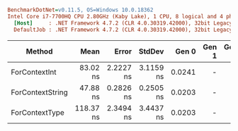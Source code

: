 ``` ini

BenchmarkDotNet=v0.11.5, OS=Windows 10.0.18362
Intel Core i7-7700HQ CPU 2.80GHz (Kaby Lake), 1 CPU, 8 logical and 4 physical cores
  [Host]     : .NET Framework 4.7.2 (CLR 4.0.30319.42000), 32bit LegacyJIT-v4.8.4010.0
  DefaultJob : .NET Framework 4.7.2 (CLR 4.0.30319.42000), 32bit LegacyJIT-v4.8.4010.0


```
|           Method |      Mean |     Error |    StdDev |  Gen 0 | Gen 1 | Gen 2 | Allocated |
|----------------- |----------:|----------:|----------:|-------:|------:|------:|----------:|
|    ForContextInt |  83.02 ns | 2.2227 ns | 3.1159 ns | 0.0241 |     - |     - |      76 B |
| ForContextString |  47.88 ns | 0.2826 ns | 0.2505 ns | 0.0203 |     - |     - |      64 B |
|   ForContextType | 118.37 ns | 2.3494 ns | 3.4437 ns | 0.0203 |     - |     - |      64 B |
